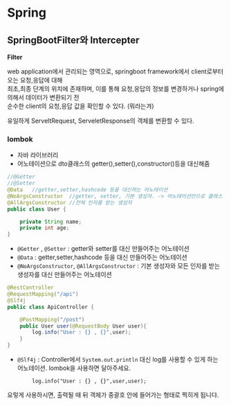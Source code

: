 # Spring
## SpringBootFilter와 Intercepter

**Filter**

web application에서 관리되는 영역으로, springboot framework에서 client로부터 오는 요청,응답에 대해  
최초,최종 단계의 위치에 존재하며, 이를 통해 요청,응답의 정보를 변경하거나 spring에 의해서 데이터가 변환되기 전  
순수한 client의 요청,응답 값을 확인할 수 있다. (뭐라는겨)

유일하게 ServeltRequest, ServeletResponse의 객체를 변환할 수 있다.

### lombok

* 자바 라이브러리
* 어노테이션으로 dto클래스의 getter(),setter(),constructor()등을 대신해줌

```java
//@Getter
//@Setter
@Data   //getter,setter,hashcode 등을 대신하는 어노테이션
@NoArgsConstructor  //getter, setter, 기본 생성자. -> 어노테이션만으로 클래스 내부에 따로 만들지 않아도 생성됨
@AllArgsConstructor //전체 인자를 받는 생성자
public class User {

    private String name;
    private int age;
}
```

* `@Getter` , `@Setter`  : getter와 setter를 대신 만들어주는 어노테이션
* `@Data` : getter,setter,hashcode 등을 대신 만들어주는 어노테이션
* `@NoArgsConstructor`, `@AllArgsConstructor` : 기본 생성자와 모든 인자를 받는 생성자를 대신 만들어주는 어노테이션


```java
@RestController
@RequestMapping("/api")
@Slf4j
public class ApiController {

    @PostMapping("/post")
    public User user(@RequestBody User user){
        log.info("User : {} , {}",user);
    }
}
```

* `@Slf4j` : Controller에서 `System.out.println` 대신 log를 사용할 수 있게 하는 어노테이션. lombok을 사용하면 달아주세요.

`        log.info("User : {} , {}",user,user);`

요렇게 사용하시면, 출력될 때 뒤 객체가 중괄호 안에 들어가는 형태로 찍히게 됩니다.



